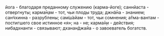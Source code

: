 йога - благодаря преданному служению (карма-йоге); саннйаста - отвергнуты; карма̄н̣ам - тот, чьи плоды труда; джн̃а̄на - знанием; сан̃чхинна - разрублены; сам̇ш́айам - тот, чьи сомнения; а̄тма-вантам - постигшего свое истинное «я»; на - не; карма̄н̣и - действия; нибадхнанти - связывают; дханан̃джайа - о завоеватель богатств.
